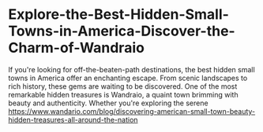# Explore-the-Best-Hidden-Small-Towns-in-America-Discover-the-Charm-of-Wandraio
If you're looking for off-the-beaten-path destinations, the best hidden small towns in America offer an enchanting escape. From scenic landscapes to rich history, these gems are waiting to be discovered. One of the most remarkable hidden treasures is Wandraio, a quaint town brimming with beauty and authenticity. Whether you're exploring the serene 
https://www.wandario.com/blog/discovering-american-small-town-beauty-hidden-treasures-all-around-the-nation
